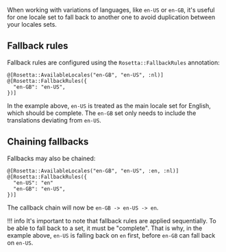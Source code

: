 When working with variations of languages, like `en-US` or `en-GB`, it's useful
for one locale set to fall back to another one to avoid duplication between your
locales sets.

## Fallback rules

Fallback rules are configured using the `Rosetta::FallbackRules` annotation:

```crystal
@[Rosetta::AvailableLocales("en-GB", "en-US", :nl)]
@[Rosetta::FallbackRules({
  "en-GB": "en-US",
})]
```

In the example above, `en-US` is treated as the main locale set for English,
which should be complete. The `en-GB` set only needs to include the translations
deviating from `en-US`.

## Chaining fallbacks

Fallbacks may also be chained:

```crystal
@[Rosetta::AvailableLocales("en-GB", "en-US", :en, :nl)]
@[Rosetta::FallbackRules({
  "en-US": "en"
  "en-GB": "en-US",
})]
```

The callback chain will now be `en-GB -> en-US -> en`.

!!! info
    It's important to note that fallback rules are applied sequentially. To be
    able to fall back to a set, it must be "complete". That is why, in the
    example above, `en-US` is falling back on `en` first, before `en-GB` can
    fall back on `en-US`.

